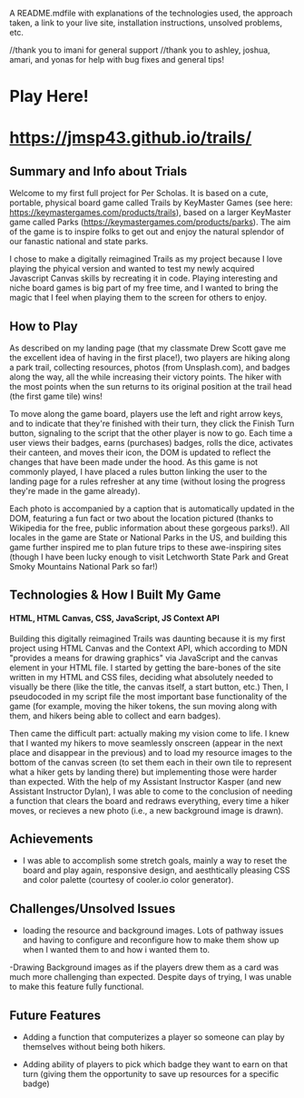 

A README.mdfile with explanations of the technologies used, the approach taken, a link to your live site, installation instructions, unsolved problems, etc.


<!-- &nbsp; creates an empty line &ensp; creates two empty lines -->

//thank you to imani for general support
//thank you to ashley, joshua, amari, and yonas for help with bug fixes and general tips!

<ins><h1>Play Here!<h1></ins>
https://jmsp43.github.io/trails/

<h2>Summary and Info about Trials</h2>




Welcome to my first full project for Per Scholas. It is based on a cute, portable, physical board game called Trails by KeyMaster Games (see here: https://keymastergames.com/products/trails), based on a larger KeyMaster game called Parks (https://keymastergames.com/products/parks). The aim of the game is to inspire folks to get out and enjoy the natural splendor of our fanastic national and state parks.

I chose to make a digitally reimagined Trails as my project because I love playing the phyical version and wanted to test my newly acquired Javascript Canvas skills by recreating it in code. Playing interesting and niche board games is big part of my free time, and I wanted to bring the magic that I feel when playing them to the screen for others to enjoy. 


<h2>How to Play</h2>

As described on my landing page (that my classmate Drew Scott gave me the excellent idea of having in the first place!), two players are hiking along a park trail, collecting resources, photos (from Unsplash.com), and badges along the way, all the while increasing their victory points. The hiker with the most points when the sun returns to its original position at the trail head (the first game tile) wins!

To move along the game board, players use the left and right arrow keys, and to indicate that they're finished with their turn, they click the Finish Turn button, signaling to the script that the other player is now to go. Each time a user views their badges, earns (purchases) badges, rolls the dice, activates their canteen, and moves their icon, the DOM is updated to reflect the changes that have been made under the hood. As this game is not commonly played, I have placed a rules button linking the user to the landing page for a rules refresher at any time (without losing the progress they're made in the game already).

Each photo is accompanied by a caption that is automatically updated in the DOM, featuring a fun fact or two about the location pictured (thanks to Wikipedia for the free, public information about these gorgeous parks!). All locales in the game are State or National Parks in the US, and building this game further inspired me to plan future trips to these awe-inspiring sites (though I have been lucky enough to visit Letchworth State Park and Great Smoky Mountains National Park so far!)


<h2>Technologies & How I Built My Game</h2>

<h4>HTML, HTML Canvas, CSS, JavaScript, JS Context API</h4>

Building this digitally reimagined Trails was daunting because it is my first project using HTML Canvas and the Context API, which according to MDN "provides a means for drawing graphics" via JavaScript and the canvas element in your HTML file. I started by getting the bare-bones of the site written in my HTML and CSS files, deciding what absolutely needed to visually be there (like the title, the canvas itself, a start button, etc.) Then, I pseudocoded in my script file the most important base functionality of the game (for example, moving the hiker tokens, the sun moving along with them, and hikers being able to collect and earn badges).

Then came the difficult part: actually making my vision come to life. I knew that I wanted my hikers to move seamlessly onscreen (appear in the next place and disappear in the previous) and to load my resource images to the bottom of the canvas screen (to set them each in their own tile to represent what a hiker gets by landing there) but implementing those were harder than expected. With the help of my Assistant Instructor Kasper (and new Assistant Instructor Dylan), I was able to come to the conclusion of needing a function that clears the board and redraws everything, every time a hiker moves, or recieves a new photo (i.e., a new background image is drawn). 


<h2>Achievements</h2>

- I was able to accomplish some stretch goals, mainly a way to reset the board and play again, 
responsive design, and aesthtically pleasing CSS and color palette (courtesy of cooler.io color generator).




<h2>Challenges/Unsolved Issues</h2>

- loading the resource and background images. Lots of pathway issues and having to configure and reconfigure how to make them show up when I wanted them to and how i wanted them to.

-Drawing Background images as if the players drew them as a card was much more challenging than expected. Despite days of trying, I was unable to make this feature fully functional.



<h2>Future Features</h2>

- Adding a function that computerizes a player so someone can play by themselves without being both hikers.

- Adding ability of players to pick which badge they want to earn on that turn (giving them the opportunity to save up resources for a specific badge)
